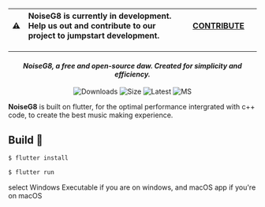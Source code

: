 <div>

<h4 align="center">

  | :warning: | **NoiseG8 is currently in development.** <br> Help us out and contribute to our project to jumpstart development. | &nbsp;&nbsp;&nbsp;&nbsp;[CONTRIBUTE](https://azsoftware.org/help)&nbsp;&nbsp;&nbsp;&nbsp; |
| - |:-| - |

</h6>
</div>

----

<h4 align="center" style="font-weight: bold; font-style: italic;">NoiseG8, a free and open-source daw. Created for simplicity and efficiency.</h4>

<div align="center">

![Downloads](https://img.shields.io/github/downloads/NoiseG8/NoiseG8/total?style=for-the-badge)
![Size](https://img.shields.io/github/languages/code-size/noiseg8/noiseg8?style=for-the-badge)
![Latest](https://img.shields.io/github/v/release/noiseg8/noiseg8?label=stable&style=for-the-badge)
![MS](https://img.shields.io/badge/Microsoft%20Store-Deployed-blue?style=for-the-badge&logo=microsoft)
<!---![Lines of code](https://img.shields.io/tokei/lines/github/azproductions/AstroFlare)--->
</div>

**NoiseG8** is built on flutter, for the optimal performance intergrated with c++ code, to create the best music making experience.


## Build 🔨

```bash
$ flutter install
```
```bash
$ flutter run
```
select Windows Executable if you are on windows, and macOS app if you're on macOS
